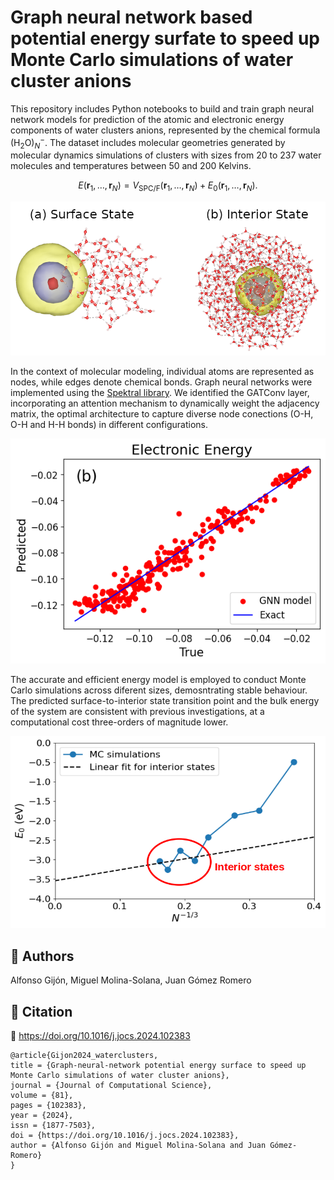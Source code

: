 # Graph neural network based potential energy surfate to speed up Monte Carlo simulations of water cluster anions

This repository includes Python notebooks to build and train graph neural network models for prediction of the atomic and electronic energy components of water clusters anions, represented by the chemical formula $(\text{H}_2\text{O})^{-}_N$. The dataset includes molecular geometries generated by molecular dynamics simulations of clusters with sizes from 20 to 237 water molecules and temperatures between 50 and 200 Kelvins.

```math
E(\mathbf{r}_{1},\ldots,\mathbf{r}_{N})=V_{\mathrm{SPC/F}}(\mathbf{r}_{1},\ldots,\mathbf{r}_{N})+E_{0}(\mathbf{r}_{1},\ldots,\mathbf{r}_{N}).
```

![plot](./Figures/Interior_Surface_WaterClusters.png)


In the context of molecular modeling, individual atoms are represented as nodes, while edges denote chemical bonds. Graph neural networks were implemented using the [Spektral library](https://graphneural.network). We identified the GATConv layer, incorporating an attention mechanism to dynamically weight the adjacency matrix, the optimal architecture to capture diverse node conections (O-H, O-H and H-H bonds) in different configurations.

![plot](./Figures/Regression_GATConv_electron.png)


The accurate and efficient energy model is employed to conduct Monte Carlo simulations across diferent sizes, demosntrating stable behaviour. The predicted surface-to-interior state transition point and the bulk energy of the system are consistent with previous investigations, at a computational cost three-orders of magnitude lower.

![plot](./Figures/E0_vs_N13.png)

## 👥 Authors

Alfonso Gijón, Miguel Molina-Solana, Juan Gómez Romero

## 📝 Citation
🔗 https://doi.org/10.1016/j.jocs.2024.102383

```
@article{Gijon2024_waterclusters,
title = {Graph-neural-network potential energy surface to speed up Monte Carlo simulations of water cluster anions},
journal = {Journal of Computational Science},
volume = {81},
pages = {102383},
year = {2024},
issn = {1877-7503},
doi = {https://doi.org/10.1016/j.jocs.2024.102383},
author = {Alfonso Gijón and Miguel Molina-Solana and Juan Gómez-Romero}
}
